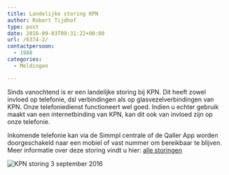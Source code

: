 ```yaml
---
title: Landelijke storing KPN
author: Robert Tijdhof
type: post
date: 2016-09-03T09:31:22+00:00
url: /6374-2/
contactpersoon:
  - 1988
categories:
  - Meldingen

---
```

Sinds vanochtend is er een landelijke storing bij KPN. Dit heeft zowel invloed op telefonie, dsl verbindingen als op glasvezelverbindingen van KPN. Onze telefoniedienst functioneert wel goed. Indien u echter gebruik maakt van een internetbinding van KPN, kan dit ook van invloed zijn op onze telefonie.

<!--more-->

Inkomende telefonie kan via de Simmpl centrale of de Qaller App worden doorgeschakeld naar een mobiel of vast nummer om bereikbaar te blijven.
Meer informatie over deze storing vindt u hier: [alle storingen][1]

<img src="https://res.cloudinary.com/callvoip/image/upload/v1556647042/KPN-storing-3-september-2016-300x220.png" alt="KPN storing 3 september 2016" class="alignnone size-medium" />

 [1]: https://allestoringen.nl/storing/kpn/nieuws/71092-storing-bij-kpn